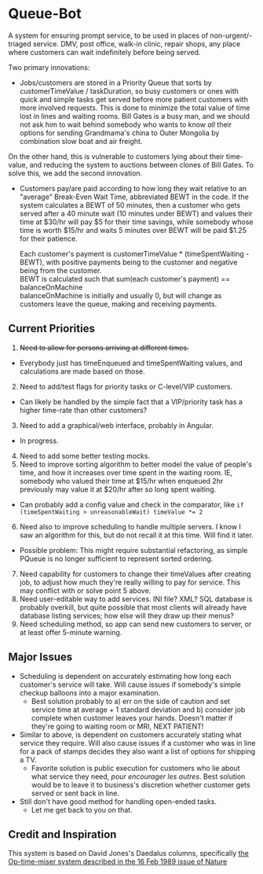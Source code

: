 Queue-Bot
=========
A system for ensuring prompt service, to be used in places of non-urgent/-triaged service. DMV, post office, walk-in clinic, repair shops, any place where customers can wait indefinitely before being served.

Two primary innovations:
* Jobs/customers are stored in a Priority Queue that sorts by customerTimeValue / taskDuration, so busy customers or ones with quick and simple tasks get served before more patient customers with more involved requests. This is done to minimize the total value of time lost in lines and waiting rooms. Bill Gates is a busy man, and we should not ask him to wait behind somebody who wants to know *all* their options for sending Grandmama's china to Outer Mongolia by combination slow boat and air freight.

On the other hand, this is vulnerable to customers lying about their time-value, and reducing the system to auctions between clones of Bill Gates. To solve this, we add the second innovation.

* Customers pay/are paid according to how long they wait relative to an "average" Break-Even Wait Time, abbreviated BEWT in the code. If the system calculates a BEWT of 50 minutes, then a customer who gets served after a 40 minute wait (10 minutes under BEWT) and values their time at $30/hr will pay $5 for their time savings, while somebody whose time is worth $15/hr and waits 5 minutes over BEWT will be paid $1.25 for their patience.
  
  Each customer's payment is customerTimeValue * (timeSpentWaiting - BEWT), with positive payments being to the customer and negative being from the customer.  
  BEWT is calculated such that sum(each customer's payment) == balanceOnMachine  
  balanceOnMachine is initially and usually 0, but will change as customers leave the queue, making and receiving payments.

## Current Priorities
1. ~~Need to allow for persons arriving at different times.~~
  * Everybody just has timeEnqueued and timeSpentWaiting values, and calculations are made based on those.
2. Need to add/test flags for priority tasks or C-level/VIP customers.
  * Can likely be handled by the simple fact that a VIP/priority task has a higher time-rate than other customers? 
3. Need to add a graphical/web interface, probably in Angular.
  * In progress.
4. Need to add some better testing mocks.
5. Need to improve sorting algorithm to better model the value of people's time, and how it increases over time spent in the waiting room. IE, somebody who valued their time at $15/hr when enqueued 2hr previously may value it at $20/hr after so long spent waiting.
  * Can probably add a config value and check in the comparator, like `if (timeSpentWaiting > unreasonableWait) timeValue *= 2`
6. Need also to improve scheduling to handle multiple servers. I know I saw an algorithm for this, but do not recall it at this time. Will find it later.
  * Possible problem: This might require substantial refactoring, as simple PQueue is no longer sufficient to represent sorted ordering.
7. Need capability for customers to change their timeValues after creating job, to adjust how much they're really willing to pay for service. This may conflict with or solve point 5 above.
8. Need user-editable way to add services. INI file? XML? SQL database is probably overkill, but quite possible that most clients will already have database listing services; how else will they draw up their menus?
9. Need scheduling method, so app can send new customers to server, or at least offer 5-minute warning.
## Major Issues
* Scheduling is dependent on accurately estimating how long each customer's service will take. Will cause issues if somebody's simple checkup balloons into a major examination.
  * Best solution probably to a) err on the side of caution and set service time at average + 1 standard deviation and b) consider job complete when customer leaves your hands. Doesn't matter if they're going to waiting room or MRI, NEXT PATIENT!
* Similar to above, is dependent on customers accurately stating what service they require. Will also cause issues if a customer who was in line for a pack of stamps decides they also want a list of options for shipping a TV.
  * Favorite solution is public execution for customers who lie about what service they need, *pour encourager les autres*. Best solution would be to leave it to business's discretion whether customer gets served or sent back in line.
* Still don't have good method for handling open-ended tasks.
  * Let me get back to you on that.

## Credit and Inspiration
This system is based on David Jones's Daedalus columns, specifically [the Op-time-miser system described in the 16 Feb 1989 issue of Nature](http://www.nature.com/nature/journal/v337/n6208/pdf/337604a0.pdf)
